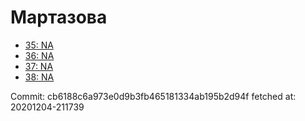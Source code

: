 # Мартазова
- [35: NA](35.md)
- [36: NA](36.md)
- [37: NA](37.md)
- [38: NA](38.md)

Commit: cb6188c6a973e0d9b3fb465181334ab195b2d94f
 fetched at: 20201204-211739
